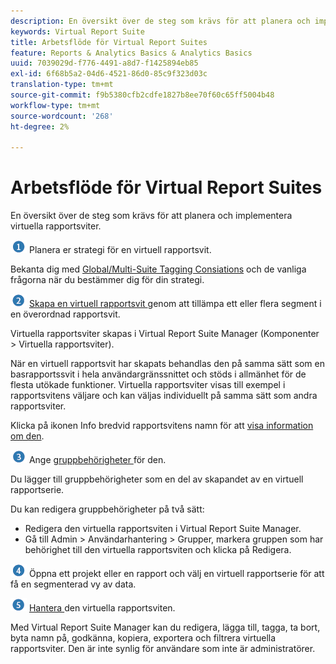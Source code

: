 ```yaml
---
description: En översikt över de steg som krävs för att planera och implementera virtuella rapportsviter.
keywords: Virtual Report Suite
title: Arbetsflöde för Virtual Report Suites
feature: Reports & Analytics Basics & Analytics Basics
uuid: 7039029d-f776-4491-a8d7-f1425894eb85
exl-id: 6f68b5a2-04d6-4521-86d0-85c9f323d03c
translation-type: tm+mt
source-git-commit: f9b5380cfb2cdfe1827b8ee70f60c65ff5004b48
workflow-type: tm+mt
source-wordcount: '268'
ht-degree: 2%

---
```


# Arbetsflöde för Virtual Report Suites

En översikt över de steg som krävs för att planera och implementera virtuella rapportsviter.

![](assets/step1_icon.png) Planera er strategi för en virtuell rapportsvit.

Bekanta dig med [Global/Multi-Suite Tagging Consiations](/help/components/vrs/vrs-considerations.md) och de vanliga frågorna när du bestämmer dig för din strategi.

![](assets/step2_icon.png) [Skapa en virtuell rapportsvit ](/help/components/vrs/c-workflow-vrs/vrs-create.md) genom att tillämpa ett eller flera segment i en överordnad rapportsvit.

Virtuella rapportsviter skapas i Virtual Report Suite Manager (Komponenter > Virtuella rapportsviter).

När en virtuell rapportsvit har skapats behandlas den på samma sätt som en basrapportssvit i hela användargränssnittet och stöds i allmänhet för de flesta utökade funktioner. Virtuella rapportsviter visas till exempel i rapportsvitens väljare och kan väljas individuellt på samma sätt som andra rapportsviter.

Klicka på ikonen Info bredvid rapportsvitens namn för att [visa information om den](/help/components/vrs/c-workflow-vrs/vrs-view.md).

![](assets/step3_icon.png) Ange  [gruppbehörigheter ](/help/components/vrs/c-workflow-vrs/vrs-create.md) för den.

Du lägger till gruppbehörigheter som en del av skapandet av en virtuell rapportserie.

Du kan redigera gruppbehörigheter på två sätt:

* Redigera den virtuella rapportsviten i Virtual Report Suite Manager.
* Gå till Admin > Användarhantering > Grupper, markera gruppen som har behörighet till den virtuella rapportsviten och klicka på Redigera.

![](assets/step4_icon.png) Öppna ett projekt eller en rapport och välj en virtuell rapportserie för att få en segmenterad vy av data.

![](assets/step5_icon.png) [Hantera ](/help/components/vrs/c-workflow-vrs/vrs-manage.md) den virtuella rapportsviten.

Med Virtual Report Suite Manager kan du redigera, lägga till, tagga, ta bort, byta namn på, godkänna, kopiera, exportera och filtrera virtuella rapportsviter. Den är inte synlig för användare som inte är administratörer.
